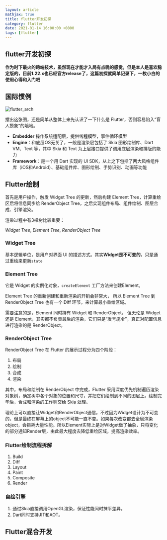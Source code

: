 ```yaml
---
layout: article
mathjax: true
title: flutter开发初探
category: flutter
date: 2021-01-14 16:00:00 +0800
tags: [flutter]
---
```


## flutter开发初探

**作为时下最火的跨端技术，虽然现在才能才入局有点晚的感觉，但是本人是喜欢稳定版的，目前1.22.x也已经官方release了，这篇初探就简单记录下，一枚小白的使用心得和入门吧**

## 国际惯例

![flutter_arch]({{site.url}}/assets/images/posts/flutter_arch.jpg)

摆出这张图，还是简单从整体上来先认识了一下什么是 Flutter，否则容易陷入“盲人摸象”的境地。

* **Embedder** 操作系统适配层，提供线程模型，事件循环模型
* **Engine**：和底层OS无关了，一般是渲染层包括了 Skia 图形绘制库、Dart VM、Text 等，其中 Skia 和 Text 为上层接口提供了调用底层渲染和排版的能力
* **Framework**：是一个用 Dart 实现的 UI SDK，从上之下包括了两大风格组件库（iOS和Android）、基础组件库、图形绘制、手势识别、动画等功能

## Flutter绘制

首先是用户操作，触发 Widget Tree 的更新，然后构建 Element Tree，计算重绘区后将信息同步给 RenderObject Tree，之后实现组件布局、组件绘制、图层合成、引擎渲染。

渲染过程中有3棵树比较重要：

*Widget Tree*, *Element Tree*, *RenderObject Tree*

### Widget Tree

基本逻辑单位，是用户对界面 UI 的描述方式。其实**Widget是不可变的**，只是通过重绘来更新`state `

### Element Tree

它是 Widget 的实例化对象，`createElement` 工厂方法来创建Element。

Element Tree 的重新创建和重新渲染的开销会非常大， 所以 Element Tree 到 RenderObject Tree 也有一个 Diff 环节，来计算最小重绘区域。

需要注意的是，Element 同时持有 Widget 和 RenderObject， 但无论是 Widget 还是 Element，其实都不负责最后的渲染，它们只是“发号施令”，真正对配置信息进行渲染的是 RenderObject。

### RenderObject Tree

RenderObject Tree 在 Flutter 的展示过程分为四个阶段：

1. 布局
2. 绘制
3. 合成
4. 渲染

其中，布局和绘制在 RenderObject 中完成，Flutter 采用深度优先机制遍历渲染对象树，确定树中各个对象的位置和尺寸，并把它们绘制到不同的图层上。绘制完毕后，合成和渲染的工作则交给 Skia 处理。

理论上可以直接让Widget和RenderObject通信，不过因为Widget设计为不可变的，但是最终在屏幕上的object不可能一直不变。如果每次改变都去全局渲染object，会损耗大量性能。所以Element实际上是对Widget做了抽象，只将变化的部分通知Render层，由此最大程度去降低重绘区域，提高渲染效率。

### Flutter绘制流程拆解

1. Build
2. Diff
3. Layout
4. Paint
5. Composite
6. Render

### 自绘引擎

1. 通过Skia直接调用OpenGL渲染，保证性能同时抹平差异。
2. Dart同时支持JIT和AOT。

## Flutter混合开发





